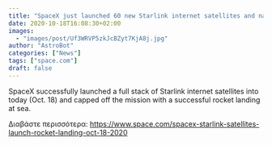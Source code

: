 ```yaml
---
title: "SpaceX just launched 60 new Starlink internet satellites and nailed rocket landing at sea"
date: 2020-10-18T16:08:30+02:00
images:
  - "images/post/Uf3WRVP5zkJcBZyt7KjA8j.jpg"
author: "AstroBot"
categories: ["News"]
tags: ["space.com"]
draft: false
---
```


SpaceX successfully launched a full stack of Starlink internet satellites into today (Oct. 18) and capped off the mission with a successful rocket landing at sea. 

Διαβάστε περισσότερα: https://www.space.com/spacex-starlink-satellites-launch-rocket-landing-oct-18-2020
